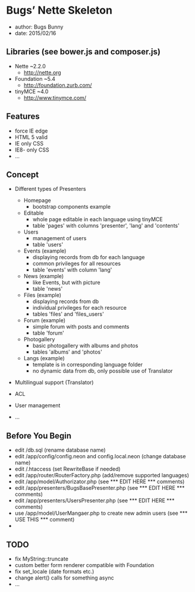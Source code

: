 # Bugs’ Nette Skeleton
- author:		Bugs Bunny
- date:			2015/02/16

## Libraries (see bower.js and composer.js)
- Nette			~2.2.0
  - http://nette.org
- Foundation	~5.4
  - http://foundation.zurb.com/
- tinyMCE		~4.0
	- http://www.tinymce.com/

## Features
- force IE edge
- HTML 5 valid
- IE only CSS
- IE8- only CSS
- ...

## Concept
- Different types of Presenters
  - Homepage
    - bootstrap components example
  - Editable
    - whole page editable in each language using tinyMCE
    - table 'pages' with columns 'presenter', 'lang' and 'contents'
  - Users
    - management of users
    - table 'users'
  - Events (example)
    - displaying records from db for each language
    - common privileges for all resources
    - table 'events' with column 'lang'
  - News (example)
    - like Events, but with picture
    - table 'news'
  - Files (example)
    - displaying records from db
    - individual privileges for each resource
    - tables 'files' and 'files_users'
  - Forum (example)
    - simple forum with posts and comments
    - table 'forum'
  - Photogallery
    - basic photogallery with albums and photos
    - tables 'albums' and 'photos'
  - Langs (example)
    - template is in corresponding language folder
    - no dynamic data from db, only possible use of Translator

- Multilingual support (Translator)
- ACL
- User management
- ...

## Before You Begin
- edit /db.sql (rename database name)
- edit /app/config/config.neon and config.local.neon (change database name)
- edit /.htaccess (set RewriteBase if needed)
- edit /app/router/RouterFactory.php (add/remove supported languages)
- edit /app/model/Authorizator.php (see *** EDIT HERE *** comments)
- edit /app/presenters/BugsBasePresenter.php (see *** EDIT HERE *** comments)
- edit /app/presenters/UsersPresenter.php (see *** EDIT HERE *** comments)
- use /app/model/UserMangaer.php to create new admin users (see *** USE THIS *** comment)
-

## TODO
- fix MyString::truncate
- custom better form renderer compatible with Foundation
- fix set_locale (date formats etc.)
- change alert() calls for something async
- ...
